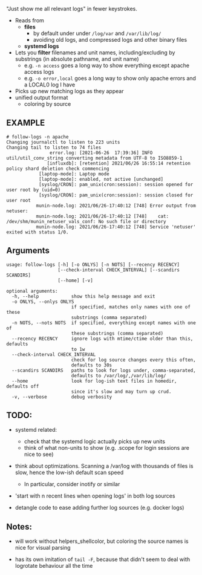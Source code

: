 "Just show me all relevant logs" in fewer keystrokes.
- Reads from 
  - **files** 
    - by default under under `/log/var` and `/var/lib/log/`
    - avoiding old logs, and compressed logs and other binary files
  - **systemd logs**
- Lets you **filter** filenames and unit names, including/excluding by substrings (in absolute pathname, and unit name)
  - e.g. `-n access` goes a long way to show everything except apache access logs
  - e.g. `-o error,local` goes a long way to show only apache errors and a LOCAL0 log I have
- Picks up new matching logs as they appear
- unified output format
  - coloring by source

## EXAMPLE
```  
# follow-logs -n apache
Changing journalctl to listen to 223 units
Changing tail to listen to 74 files
                error.log: [2021-06-26  17:39:36] INFO util/util_conv_string converting metadata from UTF-8 to ISO8859-1
               [influxdb]: [retention] 2021/06/26 16:55:14 retention policy shard deletion check commencing
            [laptop-mode]: Laptop mode
            [laptop-mode]: enabled, not active [unchanged]
            [syslog/CRON]: pam_unix(cron:session): session opened for user root by (uid=0)
            [syslog/CRON]: pam_unix(cron:session): session closed for user root
           munin-node.log: 2021/06/26-17:40:12 [748] Error output from netuser:
           munin-node.log: 2021/06/26-17:40:12 [748]    cat: /dev/shm/munin_netuser_vals_conf: No such file or directory
           munin-node.log: 2021/06/26-17:40:12 [748] Service 'netuser' exited with status 1/0.
```

## Arguments
```
usage: follow-logs [-h] [-o ONLYS] [-n NOTS] [--recency RECENCY]
                   [--check-interval CHECK_INTERVAL] [--scandirs SCANDIRS]
                   [--home] [-v]

optional arguments:
  -h, --help            show this help message and exit
  -o ONLYS, --onlys ONLYS
                        if specified, matches only names with one of these
                        substrings (comma separated)
  -n NOTS, --nots NOTS  if specified, everything except names with one of
                        these substrings (comma separated)
  --recency RECENCY     ignore logs with mtime/ctime older than this, defaults
                        to 1w
  --check-interval CHECK_INTERVAL
                        check for log source changes every this often,
                        defaults to 30s
  --scandirs SCANDIRS   paths to look for logs under, comma-separated,
                        defaults to /var/log/,/var/lib/log/
  --home                look for log-ish text files in homedir, defaults off
                        since it's slow and may turn up crud.
  -v, --verbose         debug verbosity
```

## TODO:
- systemd related:
  - check that the systemd logic actually picks up new units
  - think of what non-units to show (e.g. .scope for login sessions are nice to see)

- think about optimizations. Scanning a /var/log with thousands of files is slow, hence the low-ish default scan speed 
  - In particular, consider inotify or similar

- 'start with n recent lines when opening logs' in both log sources

- detangle code to ease adding further log sources (e.g. docker logs)


## Notes:
- will work without helpers_shellcolor, but coloring the source names is nice for visual parsing

- has its own imitation of `tail -F`, because that didn't seem to deal with logrotate behaviour all the time
